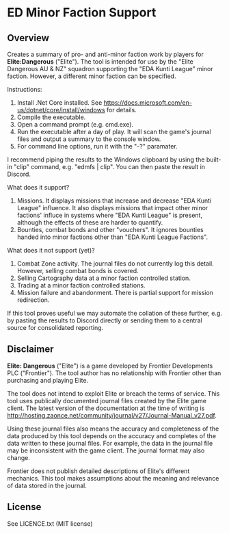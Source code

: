 # ED Minor Faction Support

## Overview

Creates a summary of pro- and anti-minor faction work by players for **Elite:Dangerous** ("Elite"). The tool is intended for use by the "Elite Dangerous AU & NZ" squadron supporting the "EDA Kunti League" minor faction. However, a different minor faction can be specified.

Instructions:
1. Install .Net Core installed. See https://docs.microsoft.com/en-us/dotnet/core/install/windows for details.
2. Compile the executable.
3. Open a command prompt (e.g. cmd.exe).
3. Run the executable after a day of play. It will scan the game's journal files and output a summary to the console window.
4. For command line options, run it with the "-?" paramater.

I recommend piping the results to the Windows clipboard by using the built-in "clip" command, e.g. "edmfs | clip". You can then paste the result in Discord.

What does it support?
1. Missions. It displays missions that increase and decrease "EDA Kunti League" influence. It also displays missions that impact other minor factions' influce in systems where "EDA Kunti League" is present, although the effects of these are harder to quantify.
2. Bounties, combat bonds and other "vouchers". It ignores bounties handed into minor factions other than "EDA Kunti League Factions".

What does it not support (yet)?
1. Combat Zone activity. The journal files do not currently log this detail. However, selling combat bonds is covered.
2. Selling Cartography data at a minor faction controlled station.
3. Trading at a minor faction controlled stations.
4. Mission failure and abandonment. There is partial support for mission redirection.

If this tool proves useful we may automate the collation of these further, e.g. by pasting the results to Discord directly or sending them to a central source for consolidated reporting.

## Disclaimer

**Elite: Dangerous** ("Elite") is a game developed by Frontier Developments PLC ("Frontier"). The tool author has no relationship with Frontier other than purchasing and playing Elite. 

The tool does not intend to exploit Elite or breach the terms of service. This tool uses publically documented journal files created by the Elite game client. The latest version of the documentation at the time of writing is http://hosting.zaonce.net/community/journal/v27/Journal-Manual_v27.pdf.

Using these journal files also means the accuracy and completeness of the data produced by this tool depends on the accuracy and completes of the data written to these journal files. For example, the data in the journal file may be inconsistent with the game client. The journal format may also change.

Frontier does not publish detailed descriptions of Elite's different mechanics. This tool makes assumptions about the meaning and relevance of data stored in the journal.

## License
 
See LICENCE.txt (MIT license)